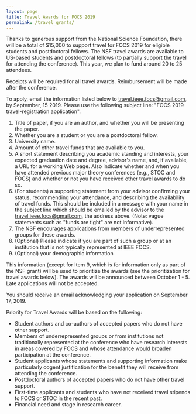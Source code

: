 ```yaml
---
layout: page
title: Travel Awards for FOCS 2019
permalink: /travel_grants/
---
```


Thanks to generous support from the National Science Foundation, there will be a total of $15,000 to support travel for FOCS 2019 for eligible students and postdoctoral fellows. The NSF travel awards are available to US-based students and postdoctoral fellows (to partially support the travel for attending the conference). This year, we plan to fund around 20 to 25 attendees.

Receipts will be required for all travel awards. Reimbursement will be made after the conference.

To apply, email the information listed below to <a href="mailto:travel.ieee.focs@gmail.com">travel.ieee.focs@gmail.com</a>, by September, 15 2019. Please use the following subject line: "FOCS 2019 travel-registration application".

1. Title of paper, if you are an author, and whether you will be presenting the paper.
2. Whether you are a student or you are a postdoctoral fellow.
3. University name.
4. Amount of other travel funds that are available to you.
5. A short statement describing you academic standing and interests, your expected graduation date and degree, advisor's name, and, if available, a URL for a working Web page. Also indicate whether and when you have attended previous major theory conferences (e.g., STOC and FOCS) and whether or not you have received other travel awards to do so.
6. (For students) a supporting statement from your advisor confirming your status, recommending your attendance, and describing the availability of travel funds. This should be included in a message with your name in the subject line which should be emailed by the advisor to the <a href="mailto:travel.ieee.focs@gmail.com">travel.ieee.focs@gmail.com</a>, the address above. (Note: vague statements such as "funds are tight" are not informative).
7. The NSF encourages applications from members of underrepresented groups for these awards.
8. (Optional) Please indicate if you are part of such a group or at an institution that is not typically represented at IEEE FOCS.
9. (Optional) your demographic information

This information (except for Item 9, which is for information only as part of the NSF grant) will be used to prioritize the awards (see the prioritization for travel awards below). The awards will be announced between October 1 - 5. Late applications will not be accepted.

You should receive an email acknowledging your application on September 17, 2019.

Priority for Travel Awards will be based on the following:
  - Student authors and co-authors of accepted papers who do not have other support.
  - Members of underrepresented groups or from institutions not traditionally represented at the conference who have research interests in areas covered by FOCS and whose attendance would broaden participation at the conference.
  - Student applicants whose statements and supporting information make particularly cogent justification for the benefit they will receive from attending the conference.
  - Postdoctoral authors of accepted papers who do not have other travel support.
  - First-time applicants and students who have not received travel stipends to FOCS or STOC in the recent past.
  - Financial need and stage in research career.
